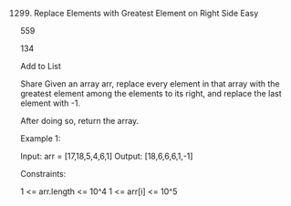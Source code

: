 1299. Replace Elements with Greatest Element on Right Side
Easy

559

134

Add to List

Share
Given an array arr, replace every element in that array with the greatest element among the elements to its right, and replace the last element with -1.

After doing so, return the array.

 

Example 1:

Input: arr = [17,18,5,4,6,1]
Output: [18,6,6,6,1,-1]
 

Constraints:

1 <= arr.length <= 10^4
1 <= arr[i] <= 10^5
